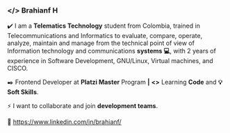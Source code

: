 ### **</>** Brahianf H

✔️ I am a **Telematics Technology** student from Colombia, trained in Telecommunications and Informatics to evaluate, compare, operate, analyze, maintain and manage from the technical point of view of Information technology and communications **systems 💻**, with 2 years of experience in Software Development, GNU/Linux, Virtual machines, and CISCO.

✒️ Frontend Developer at **Platzi Master** Program  **|**  **<>** Learning **Code** and **💡Soft Skills**.

⚡ I want to collaborate and join **development teams**.

🔗 https://www.linkedin.com/in/brahianf/
